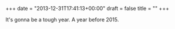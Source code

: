 +++
date = "2013-12-31T17:41:13+00:00"
draft = false
title = ""
+++
<p>It's gonna be a tough year. A year before 2015.</p>